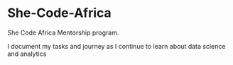 # She-Code-Africa
She Code Africa Mentorship program.

I document my tasks and journey as I continue to learn about data science and analytics
